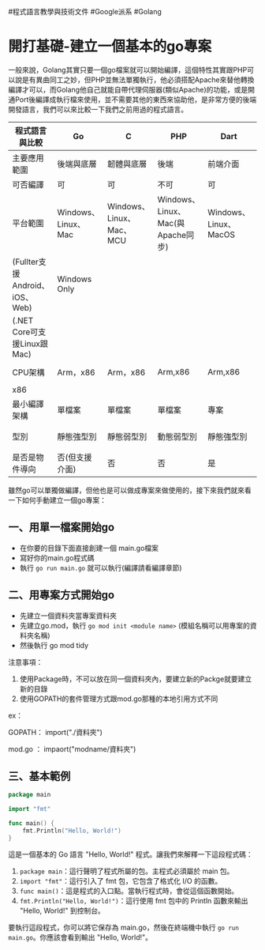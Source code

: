 #程式語言教學與技術文件 #Google派系 #Golang 
# 開打基礎-建立一個基本的go專案

一般來說，Golang其實只要一個go檔案就可以開始編譯，這個特性其實跟PHP可以說是有異曲同工之妙，但PHP並無法單獨執行，他必須搭配Apache來替他轉換編譯才可以，而Golang他自己就能自帶代理伺服器(類似Apache)的功能，或是開通Port後編譯成執行檔來使用，並不需要其他的東西來協助他，是非常方便的後端開發語言，我們可以來比較一下我們之前用過的程式語言。

| 程式語言與比較 | Go | C | PHP | Dart | C# |
| --- | --- | --- | --- | --- | --- |
| 主要應用範圍 | 後端與底層 | 韌體與底層 | 後端 | 前端介面 | 後端與Windows |
| 可否編譯 | 可 | 可 | 不可 | 可 | 可 |
| 平台範圍 | Windows、Linux、Mac | Windows、Linux、Mac、MCU | Windows、Linux、Mac(與Apache同步) | Windows、Linux、MacOS
(Fullter支援Android、iOS、Web) | Windows Only
(.NET Core可支援Linux跟Mac) |
| CPU架構 | Arm，x86 | Arm，x86 | Arm,x86 | Arm,x86 | Arm(.NET Core)
x86 |
| 最小編譯架構 | 單檔案 | 單檔案 | 單檔案 | 專案 | 專案 |
| 型別 | 靜態強型別 | 靜態弱型別 | 動態弱型別 | 靜態強型別 | 靜態強型別 |
| 是否是物件導向 | 否(但支援介面) | 否 | 否 | 是 | 是 |

雖然go可以單獨做編譯，但他也是可以做成專案來做使用的，接下來我們就來看一下如何手動建立一個go專案：

## 一、用單一檔案開始go

- 在你要的目錄下面直接創建一個 main.go檔案
- 寫好你的main.go程式碼
- 執行 `go run main.go` 就可以執行(編譯請看編譯章節)

## 二、用專案方式開始go

- 先建立一個資料夾當專案資料夾
- 先建立go.mod，執行 `go mod init <module name>` (模組名稱可以用專案的資料夾名稱)
- 然後執行 go mod tidy

注意事項：

1. 使用Package時，不可以放在同一個資料夾內，要建立新的Packge就要建立新的目錄
2. 使用GOPATH的套件管理方式跟mod.go那種的本地引用方式不同

ex：

GOPATH： import("./資料夾")

mod.go ： impaort("modname/資料夾")

## 三、基本範例

```go
package main

import "fmt"

func main() {
    fmt.Println("Hello, World!")
}
```

這是一個基本的 Go 語言 "Hello, World!" 程式。讓我們來解釋一下這段程式碼：

1. `package main`：這行聲明了程式所屬的包。主程式必須屬於 main 包。
2. `import "fmt"`：這行引入了 fmt 包，它包含了格式化 I/O 的函數。
3. `func main()`：這是程式的入口點。當執行程式時，會從這個函數開始。
4. `fmt.Println("Hello, World!")`：這行使用 fmt 包中的 Println 函數來輸出 "Hello, World!" 到控制台。

要執行這段程式，你可以將它保存為 main.go，然後在終端機中執行 `go run main.go`。你應該會看到輸出 "Hello, World!"。
